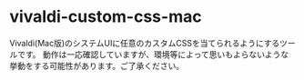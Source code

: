 # vivaldi-custom-css-mac

Vivaldi(Mac版)のシステムUIに任意のカスタムCSSを当てられるようにするツールです。
動作は一応確認していますが、環境等によって思いもよらないような挙動をする可能性があります。ご了承ください。
